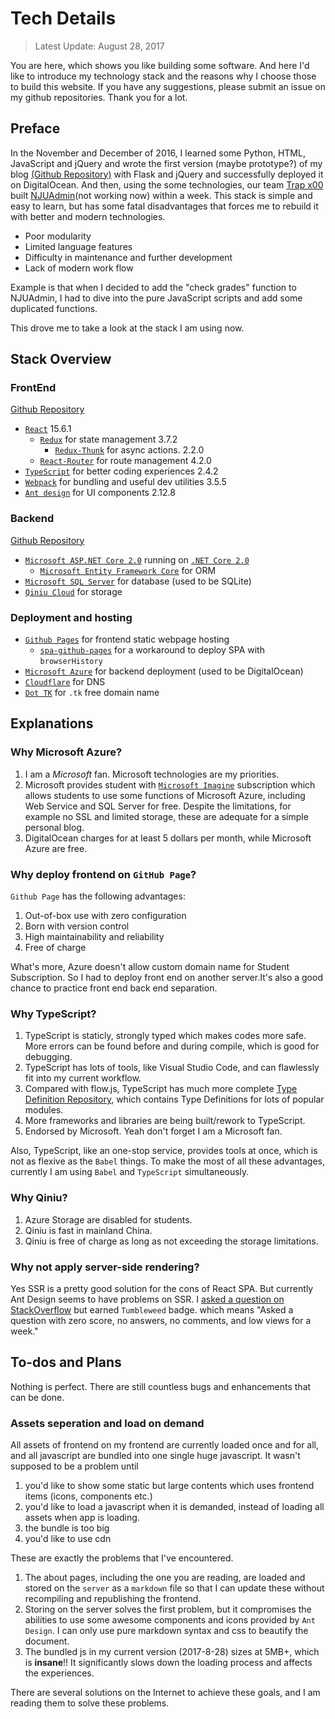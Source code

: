 # Tech Details

> Latest Update: August 28, 2017

You are here, which shows you like building some software.
And here I'd like to introduce my technology stack and the reasons why I choose those to build this website.
If you have any suggestions, please submit an issue on my github repositories. Thank you for a lot.

## Preface

In the November and December of 2016, I learned some Python, HTML, JavaScript and jQuery and wrote the first version (maybe prototype?) of my blog [(Github Repository)](https://github.com/viccrubs/VicBlog-Lagecy) with Flask and jQuery and successfully deployed it on DigitalOcean. And then, using the some technologies, our team [Trap x00](https://github.com/trapx00) built [NJUAdmin](http://njuadmin.tk)(not working now) within a week. This stack is simple and easy to learn, but has some fatal disadvantages that forces me to rebuild it with better and modern technologies.

- Poor modularity
- Limited language features
- Difficulty in maintenance and further development
- Lack of modern work flow

Example is that when I decided to add the "check grades" function to NJUAdmin, I had to dive into the pure JavaScript scripts and add some duplicated functions.

This drove me to take a look at the stack I am using now.

## Stack Overview

### FrontEnd

[Github Repository](https://github.com/viccrubs/VicBlog-FrontEnd)

- [`React`](https://facebook.github.io/react/) 15.6.1
  - [`Redux`](http://redux.js.org/) for state management 3.7.2
    - [`Redux-Thunk`](https://github.com/gaearon/redux-thunk) for async actions. 2.2.0
  - [`React-Router`](https://github.com/ReactTraining/react-router) for route management 4.2.0
- [`TypeScript`](https://www.typescriptlang.org/) for better coding experiences 2.4.2
- [`Webpack`](https://webpack.js.org/) for bundling and useful dev utilities 3.5.5
- [`Ant design`](https://ant.design/) for UI components 2.12.8


### Backend

[Github Repository](https://github.com/viccrubs/VicBlog-Backend)

- [`Microsoft ASP.NET Core 2.0`](https://www.asp.net/core) running on [`.NET Core 2.0`](https://www.microsoft.com/net/core) 
  - [`Microsoft Entity Framework Core`](https://docs.microsoft.com/en-us/ef/core/) for ORM
- [`Microsoft SQL Server`](https://www.sqlite.org/) for database (used to be SQLite)
- [`Qiniu Cloud`](https://www.qiniu.com/) for storage

### Deployment and hosting

- [`Github Pages`](https://github.io) for frontend static webpage hosting
  - [`spa-github-pages`](https://github.com/rafrex/spa-github-pages) for a workaround to deploy SPA with `browserHistory`
- [`Microsoft Azure`](https://digitalocean.com) for backend deployment (used to be DigitalOcean)
- [`Cloudflare`](https://cloudflare.com) for DNS
- [`Dot TK`](https://dot.tk) for `.tk` free domain name

## Explanations

### Why Microsoft Azure?

1. I am a *Microsoft* fan. Microsoft technologies are my priorities.
2. Microsoft provides student with [`Microsoft Imagine`](https://imagine.microsoft.com/en-us/Catalog/Product/99) subscription which allows students to use some functions of Microsoft Azure, including Web Service and SQL Server for free. Despite the limitations, for example no SSL and limited storage, these are adequate for a simple personal blog.
3. DigitalOcean charges for at least 5 dollars per month, while Microsoft Azure are free.

### Why deploy frontend on `GitHub Page`?

`Github Page` has the following advantages:
1. Out-of-box use with zero configuration
2. Born with version control
3. High maintainability and reliability
4. Free of charge

What's more, Azure doesn't allow custom domain name for Student Subscription. So I had to deploy front end on another server.It's also a good chance to practice front end back end separation.

### Why TypeScript?

1. TypeScript is staticly, strongly typed which makes codes more safe. More errors can be found before and during compile, which is good for debugging.
2. TypeScript has lots of tools, like Visual Studio Code, and can flawlessly fit into my current workflow.
2. Compared with flow.js, TypeScript has much more complete [Type Definition Repository](https://github.com/DefinitelyTyped/DefinitelyType), which contains Type Definitions for lots of popular modules.
3. More frameworks and libraries are being built/rework to TypeScript.
3. Endorsed by Microsoft. Yeah don't forget I am a Microsoft fan.

Also, TypeScript, like an one-stop service, provides tools at once, which is not as flexive as the `Babel` things. To make the most of all these advantages, currently I am using `Babel` and `TypeScript` simultaneously.

### Why Qiniu?

1. Azure Storage are disabled for students. 
2. Qiniu is fast in mainland China.
3. Qiniu is free of charge as long as not exceeding the storage limitations.

### Why not apply server-side rendering?

Yes SSR is a pretty good solution for the cons of React SPA. But currently Ant Design seems to have problems on SSR. I [asked a question on StackOverflow](http://stackoverflow.com/questions/41911835/asp-net-core-spa-server-rendering-not-working-with-reactreduxant-designbabel) but earned `Tumbleweed` badge. which means "Asked a question with zero score, no answers, no comments, and low views for a week."

## To-dos and Plans

Nothing is perfect. There are still countless bugs and enhancements that can be done.

### Assets seperation and load on demand

All assets of frontend on my frontend are currently loaded once and for all, and all javascript are bundled into one single huge javascript. It wasn't supposed to be a problem until
1. you'd like to show some static but large contents which uses frontend items (icons, components etc.)
2. you'd like to load a javascript when it is demanded, instead of loading all assets when app is loading.
3. the bundle is too big
4. you'd like to use cdn

These are exactly the problems that I've encountered.

1. The about pages, including the one you are reading, are loaded and stored on the `server` as a `markdown` file so that I can update these without recompiling and republishing the frontend.
2. Storing on the server solves the first problem, but it compromises the abilities to use some awesome components and icons provided by `Ant Design`. I can only use pure markdown syntax and css to beautify the document.
3. The bundled js in my current version (2017-8-28) sizes at 5MB+, which is **insane**!! It significantly slows down the loading process and affects the experiences. 

There are several solutions on the Internet to achieve these goals, and I am reading them to solve these problems.

